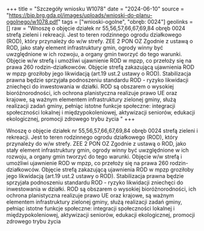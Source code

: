 +++
title = "Szczegóły wniosku W1078"
date = "2024-06-10"
source = "https://bip.brg.gda.pl/images/uploads/wnioski-do-planu-ogolnego/w1078.pdf"
tags = ["wnioski-ogolne", "obręb: 0024"]
geolinks = []
raw = "Wnoszę o objęcie działek nr 55,56,57,66,67,69,84 obręb 0024 strefą zieleni i rekreacji. Jest to teren rodzinnego ogrodu działkowego (ROD), który przynależy do w/w strefy. ZEE 2 PON OZ Zgodnie z ustawą o ROD, jako stały element infrastruktury gmin, ogrody winny być uwzględnione w ich rozwoju, a organy gmin tworzyć do tego warunki. Objęcie w/w strefą i umożliwi ujawnienie ROD w mpzp, co przełoży się na prawa 260 rodzin-działkowców. Objęcie strefą zakazującą ujawnienia ROD w mpzp groziłoby jego likwidacją (art.19 ust.2 ustawy o ROD). Stabilizacja prawna będzie sprzyjała podnoszeniu standardu ROD - ryzyko likwidacji zniechęci do inwestowania w działki. ROD są obszarem o wysokiej bioróżnorodności, ich ochrona planistyczna realizuje prawo UE oraz krajowe, są ważnym elementem infrastruktury zielonej gminy, służą realizacji zadań gminy, pełniąc istotne funkcje społeczne: integracji społeczności lokalnej i międzypokoleniowej, aktywizacji seniorów, edukacji ekologicznej, promocji zdrowego trybu życia "
+++

Wnoszę o objęcie działek nr 55,56,57,66,67,69,84 obręb 0024 strefą zieleni i
rekreacji. Jest to teren rodzinnego ogrodu działkowego (ROD), który przynależy do w/w strefy.
ZEE 2 PON OZ
Zgodnie z ustawą o ROD, jako stały element infrastruktury gmin, ogrody winny być
uwzględnione w ich rozwoju, a organy gmin tworzyć do tego warunki. Objęcie w/w strefą
i umożliwi ujawnienie ROD w mpzp, co przełoży się na prawa 260 rodzin-działkowców. Objęcie
strefą zakazującą ujawnienia ROD w mpzp groziłoby jego likwidacją (art.19 ust.2 ustawy o ROD).
Stabilizacja prawna będzie sprzyjała podnoszeniu standardu ROD - ryzyko likwidacji zniechęci do
inwestowania w działki. ROD są obszarem o wysokiej bioróżnorodności, ich ochrona planistyczna
realizuje prawo UE oraz krajowe, są ważnym elementem infrastruktury zielonej gminy, służą
realizacji zadań gminy, pełniąc istotne funkcje społeczne: integracji społeczności lokalnej i
międzypokoleniowej, aktywizacji seniorów, edukacji ekologicznej, promocji zdrowego trybu życia



